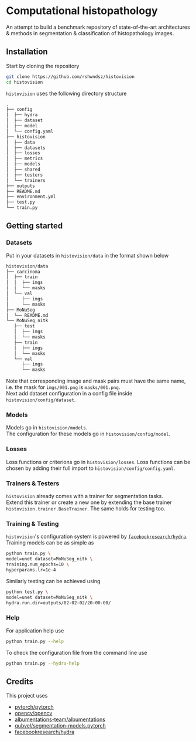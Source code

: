 # Computational histopathology

An attempt to build a benchmark repository of state-of-the-art architectures & methods in segmentation & classification of histopathology images.

## Installation

Start by cloning the repository
```bash
git clone https://github.com/rshwndsz/histovision
cd histovision
```
`histovision` uses the following directory structure
```bash
.
├── config
│  ├── hydra
│  ├── dataset
│  ├── model
│  └── config.yaml
├── histovision
│  ├── data
│  ├── datasets
│  ├── losses
│  ├── metrics
│  ├── models
│  ├── shared
│  ├── testers
│  └── trainers
├── outputs
├── README.md
├── environment.yml
├── test.py
└── train.py
```

## Getting started

### Datasets

Put in your datasets in `histovision/data` in the format shown below
```bash
histovision/data
├── carcinoma
│  ├── train
│  │  ├── imgs
│  │  └── masks
│  └── val
│     ├── imgs
│     └── masks
├── MoNuSeg
│  └── README.md
└── MoNuSeg_nitk
   ├── test
   │  ├── imgs
   │  └── masks
   ├── train
   │  ├── imgs
   │  └── masks
   └── val
      ├── imgs
      └── masks
```
Note that corresponding image and mask pairs must have the same name, i.e. the mask for `imgs/001.png` is `masks/001.png`.  
Next add dataset configuration in a config file inside `histovision/config/dataset`. 

### Models

Models go in `histovision/models`.  
The configuration for these models go in `histovision/config/model`.

### Losses

Loss functions or criterions go in `histovision/losses`.
Loss functions can be chosen by adding their full import to `histovision/config/config.yaml`.

### Trainers & Testers

`histovision` already comes with a trainer for segmentation tasks.  
Extend this trainer or create a new one by extending the base trainer `histovision.trainer.BaseTrainer`.
The same holds for testing too.

### Training & Testing

`histovision`'s configuration system is powered by [`facebookresearch/hydra`](https://hydra.cc).  
Training models can be as simple as 
```bash
python train.py \
model=unet dataset=MoNuSeg_nitk \
training.num_epochs=10 \ 
hyperparams.lr=1e-4
```

Similarly testing can be achieved using
```bash
python test.py \
model=unet dataset=MoNuSeg_nitk \
hydra.run.dir=outputs/02-02-02/20-00-00/
```

### Help 

For application help use
```bash
python train.py --help
```

To check the configuration file from the command line use
```bash
python train.py --hydra-help
```

## Credits

This project uses 
- [pytorch/pytorch](https://github.com/pytorch/pytorch)
- [opencv/opencv](https://github.com/opencv/opencv)
- [albumentations-team/albumentations](https://github.com/albumentations-team/albumentations)
- [qubvel/segmentation-models.pytorch](https://https://github.com/qubvel/segmentation_models.pytorch)
- [facebookresearch/hydra](https://hydra.cc)
